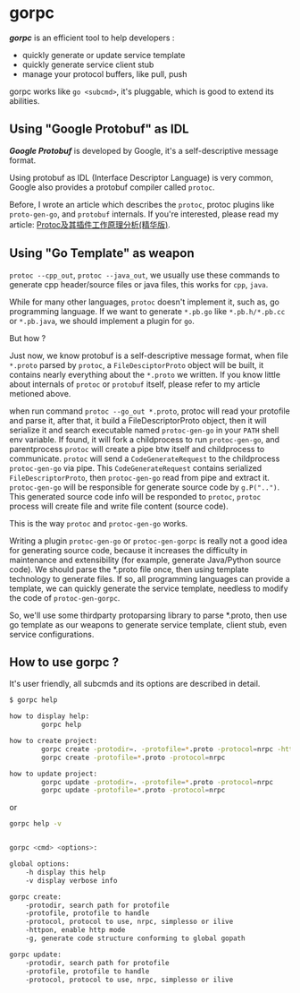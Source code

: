 # gorpc

***gorpc*** is an efficient tool to help developers :
- quickly generate or update service template 
- quickly generate service client stub
- manage your protocol buffers, like pull, push

gorpc works like `go <subcmd>`, it's pluggable, which is good to extend its abilities.

## Using "Google Protobuf" as IDL

***Google Protobuf*** is developed by Google, it's a self-descriptive message format.

Using protobuf as IDL (Interface Descriptor Language) is very common, Google also 
provides a protobuf compiler called `protoc`.

Before, I wrote an article which describes the `protoc`, protoc plugins like `proto-gen-go`, 
and `protobuf` internals. If you're interested, please read my article:
[Protoc及其插件工作原理分析(精华版)](https://hitzhangjie.github.io/2017/05/23/Protoc%E5%8F%8A%E6%8F%92%E4%BB%B6%E5%B7%A5%E4%BD%9C%E5%8E%9F%E7%90%86%E5%88%86%E6%9E%90(%E7%B2%BE%E5%8D%8E%E7%89%88).html).

## Using "Go Template" as weapon

`protoc --cpp_out`, `protoc --java_out`, we usually use these commands to generate cpp 
header/source files or java files, this works for `cpp`, `java`.

While for many other languages, `protoc` doesn't implement it, such as, go programming 
language. If we want to generate `*.pb.go` like `*.pb.h/*.pb.cc` or `*.pb.java`, we 
should implement a plugin for `go`.

But how ?

Just now, we know protobuf is a self-descriptive message format, when file `*.proto` 
parsed by `protoc`, a `FileDesciptorProto` object will be built, it contains nearly
everything about the `*.proto` we written. If you know little about internals of `protoc`
or `protobuf` itself, please refer to my article metioned above.

when run command `protoc --go_out *.proto`, protoc will read your protofile and parse it,
after that, it build a FileDescriptorProto object, then it will serialize it and search
executable named `protoc-gen-go` in your `PATH` shell env variable. If found, it will
fork a childprocess to run `protoc-gen-go`, and parentprocess `protoc` will create a 
pipe btw itself and childprocess to communicate. `protoc` will send a `CodeGenerateRequest`
to the childprocess `protoc-gen-go` via pipe. This `CodeGenerateRequest` contains 
serialized `FileDescriptorProto`, then `protoc-gen-go` read from pipe and extract it.
`protoc-gen-go` will be responsible for generate source code by `g.P("..")`. This generated
source code info will be responded to `protoc`, `protoc` process will create file and 
write file content (source code).

This is the way `protoc` and `protoc-gen-go` works.

Writing a plugin `protoc-gen-go` or `protoc-gen-gorpc` is really not a good idea for 
generating source code, because it increases the difficulty in maintenance and 
extensibility (for example, generate Java/Python source code). We should parse the
*.proto file once, then using template technology to generate files. If so, all 
programming languages can provide a template, we can quickly generate the service
template, needless to modify the code of `protoc-gen-gorpc`.

So, we'll use some thirdparty protoparsing library to parse *.proto, then use go template
as our weapons to generate service template, client stub, even service configurations.

## How to use gorpc ?

It's user friendly, all subcmds and its options are described in detail.

```bash
$ gorpc help

how to display help:
        gorpc help

how to create project:
        gorpc create -protodir=. -protofile=*.proto -protocol=nrpc -httpon=false
        gorpc create -protofile=*.proto -protocol=nrpc

how to update project:
        gorpc update -protodir=. -protofile=*.proto -protocol=nrpc
        gorpc update -protofile=*.proto -protocol=nrpc
```

or 

```bash
gorpc help -v


gorpc <cmd> <options>: 

global options:
	-h display this help
	-v display verbose info

gorpc create:
	-protodir, search path for protofile
	-protofile, protofile to handle
	-protocol, protocol to use, nrpc, simplesso or ilive
	-httpon, enable http mode
	-g, generate code structure conforming to global gopath

gorpc update:
	-protodir, search path for protofile
	-protofile, protofile to handle
	-protocol, protocol to use, nrpc, simplesso or ilive
```

